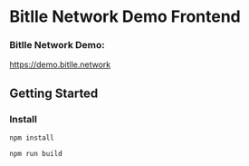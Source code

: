 # Bitlle Network Demo Frontend
### Bitlle Network Demo:
https://demo.bitlle.network

## Getting Started
### Install

```
npm install

npm run build
```